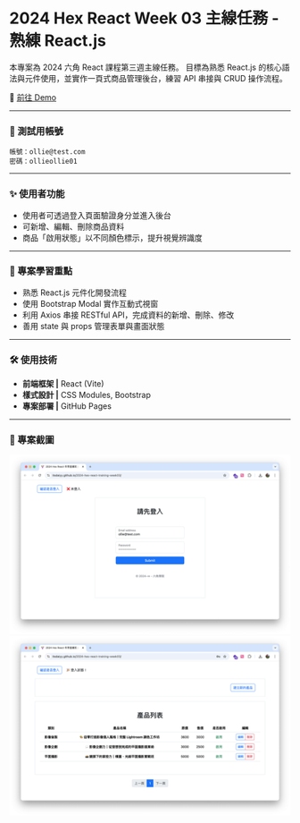 # 2024 Hex React Week 03 主線任務 - 熟練 React.js 

本專案為 2024 六角 React 課程第三週主線任務。
目標為熟悉 React.js 的核心語法與元件使用，並實作一頁式商品管理後台，練習 API 串接與 CRUD 操作流程。

🔗 [前往 Demo](https://itsdaiyy.github.io/2024-hex-react-training-week03/)

---

### 🚀 測試用帳號

```
帳號：ollie@test.com
密碼：ollieollie01
```

---

### ✨ 使用者功能

- 使用者可透過登入頁面驗證身分並進入後台
- 可新增、編輯、刪除商品資料
- 商品「啟用狀態」以不同顏色標示，提升視覺辨識度

---

### 🎯 專案學習重點

- 熟悉 React.js 元件化開發流程
- 使用 Bootstrap Modal 實作互動式視窗
- 利用 Axios 串接 RESTful API，完成資料的新增、刪除、修改
- 善用 state 與 props 管理表單與畫面狀態

---

### 🛠 使用技術

- **前端框架 |** React (Vite)
- **樣式設計 |** CSS Modules, Bootstrap
- **專案部署 |** GitHub Pages

---

### 📸 專案截圖

![專案螢幕截圖](./docs/專案螢幕截圖.png)
![專案螢幕截圖2](./docs/專案螢幕截圖2.png)
